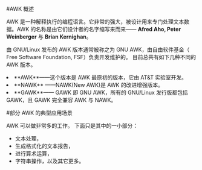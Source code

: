 #AWK 概述

AWK 是一种解释执行的编程语言。它非常的强大，被设计用来专门处理文本数据。AWK 的名称是由它们设计者的名字缩写来而来—— **Afred Aho, Peter Weinberger** 与 **Brian Kernighan**。

由 GNU/Linux 发布的 AWK 版本通常被称之为 GNU AWK，由自由软件基金（ Free Software Foundation, FSF）负责开发维护的。 目前总共有如下几种不同的 AWK 版本。  
<li>**AWK**——这个版本是 AWK 最原初的版本，它由 AT&T 实验室开发。
</li>
<li> **NAWK** ——NAWK(New AWK)是 AWK 的改进增强版本。
</li>
<li>**GAWK**—— GAWK 即 GNU AWK，所有的 GNU/Linux 发行版都包括 GAWK，且 GAWK 完全兼容 AWK 与 NAWK。
</li>

#部分 AWK 的典型应用场景  

AWK 可以做非常多的工作。 下面只是其中的一小部分：  
- 文本处理，  
- 生成格式化的文本报告，  
- 进行算术运算，  
- 字符串操作，以及其它更多。